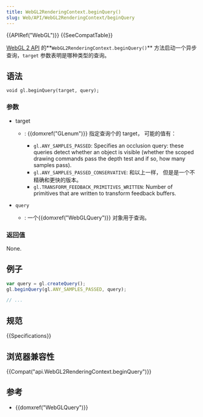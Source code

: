 ```yaml
---
title: WebGL2RenderingContext.beginQuery()
slug: Web/API/WebGL2RenderingContext/beginQuery
---
```


{{APIRef("WebGL")}} {{SeeCompatTable}}

[WebGL 2 API](/zh-CN/docs/Web/API/WebGL_API) 的**`WebGL2RenderingContext.beginQuery()`** 方法启动一个异步查询，`target` 参数表明是哪种类型的查询。

## 语法

```plain
void gl.beginQuery(target, query);
```

### 参数

- target

  - : {{domxref("GLenum")}} 指定查询个的 target， 可能的值有：

    - `gl.ANY_SAMPLES_PASSED`: Specifies an occlusion query: these queries detect whether an object is visible (whether the scoped drawing commands pass the depth test and if so, how many samples pass).
    - `gl.ANY_SAMPLES_PASSED_CONSERVATIVE`: 和以上一样， 但是是一个不精确和更快的版本。
    - `gl.TRANSFORM_FEEDBACK_PRIMITIVES_WRITTEN`: Number of primitives that are written to transform feedback buffers.

- `query`
  - : 一个{{domxref("WebGLQuery")}} 对象用于查询。

### 返回值

None.

## 例子

```js
var query = gl.createQuery();
gl.beginQuery(gl.ANY_SAMPLES_PASSED, query);

// ...
```

## 规范

{{Specifications}}

## 浏览器兼容性

{{Compat("api.WebGL2RenderingContext.beginQuery")}}

## 参考

- {{domxref("WebGLQuery")}}
